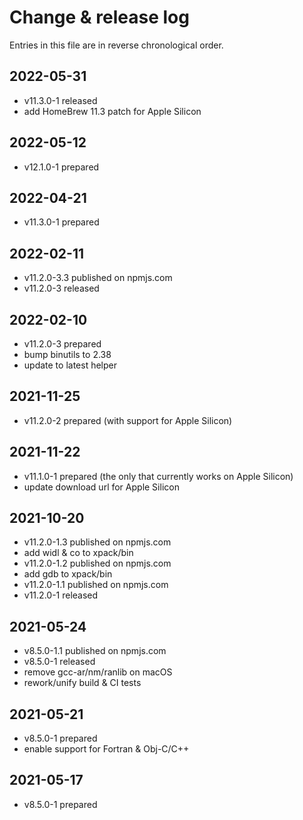 # Change & release log

Entries in this file are in reverse chronological order.

## 2022-05-31

- v11.3.0-1 released
- add HomeBrew 11.3 patch for Apple Silicon

## 2022-05-12

- v12.1.0-1 prepared

## 2022-04-21

- v11.3.0-1 prepared

## 2022-02-11

- v11.2.0-3.3 published on npmjs.com
- v11.2.0-3 released

## 2022-02-10

- v11.2.0-3 prepared
- bump binutils to 2.38
- update to latest helper

## 2021-11-25

- v11.2.0-2 prepared (with support for Apple Silicon)

## 2021-11-22

- v11.1.0-1 prepared (the only that currently works on Apple Silicon)
- update download url for Apple Silicon

## 2021-10-20

- v11.2.0-1.3 published on npmjs.com
- add widl & co to xpack/bin
- v11.2.0-1.2 published on npmjs.com
- add gdb to xpack/bin
- v11.2.0-1.1 published on npmjs.com
- v11.2.0-1 released

## 2021-05-24

- v8.5.0-1.1 published on npmjs.com
- v8.5.0-1 released
- remove gcc-ar/nm/ranlib on macOS
- rework/unify build & CI tests

## 2021-05-21

- v8.5.0-1 prepared
- enable support for Fortran & Obj-C/C++

## 2021-05-17

- v8.5.0-1 prepared
